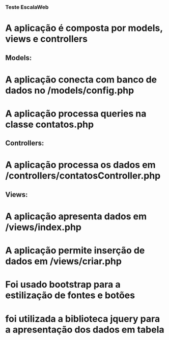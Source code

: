 ### Teste EscalaWeb

# A aplicação é composta por models, views e controllers

## Models:
# A aplicação conecta com banco de dados no /models/config.php 
# A aplicação processa queries na classe contatos.php

## Controllers:
# A aplicação processa os dados em /controllers/contatosController.php

## Views:
# A aplicação apresenta dados em /views/index.php
# A aplicação permite inserção de dados em /views/criar.php
# Foi usado bootstrap para a estilização de fontes e botões
# foi utilizada a biblioteca jquery para a apresentação dos dados em tabela